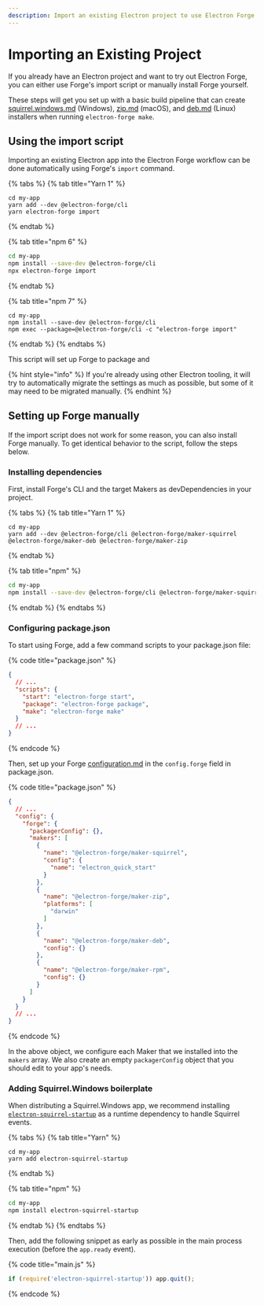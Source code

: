 ```yaml
---
description: Import an existing Electron project to use Electron Forge.
---
```


# Importing an Existing Project

If you already have an Electron project and want to try out Electron Forge, you can either use Forge's import script or manually install Forge yourself.

These steps will get you set up with a basic build pipeline that can create [squirrel.windows.md](config/makers/squirrel.windows.md "mention") (Windows), [zip.md](config/makers/zip.md "mention") (macOS), and [deb.md](config/makers/deb.md "mention") (Linux) installers when running `electron-forge make`.

## Using the import script

Importing an existing Electron app into the Electron Forge workflow can be done automatically using Forge's `import` command.

{% tabs %}
{% tab title="Yarn 1" %}
```shell
cd my-app
yarn add --dev @electron-forge/cli
yarn electron-forge import
```
{% endtab %}

{% tab title="npm 6" %}
```bash
cd my-app
npm install --save-dev @electron-forge/cli
npx electron-forge import
```
{% endtab %}

{% tab title="npm 7" %}
```shell
cd my-app
npm install --save-dev @electron-forge/cli
npm exec --package=@electron-forge/cli -c "electron-forge import"
```
{% endtab %}
{% endtabs %}

This script will set up Forge to package and&#x20;

{% hint style="info" %}
If you're already using other Electron tooling, it will try to automatically migrate the settings as much as possible, but some of it may need to be migrated manually.
{% endhint %}

## Setting up Forge manually

If the import script does not work for some reason, you can also install Forge manually. To get identical behavior to the script, follow the steps below.

### Installing dependencies

First, install Forge's CLI and the target Makers as devDependencies in your project.

{% tabs %}
{% tab title="Yarn 1" %}
```shell
cd my-app
yarn add --dev @electron-forge/cli @electron-forge/maker-squirrel @electron-forge/maker-deb @electron-forge/maker-zip
```
{% endtab %}

{% tab title="npm" %}
```bash
cd my-app
npm install --save-dev @electron-forge/cli @electron-forge/maker-squirrel @electron-forge/maker-deb @electron-forge/maker-zip
```
{% endtab %}
{% endtabs %}

### Configuring package.json

To start using Forge, add a few command scripts to your package.json file:

{% code title="package.json" %}
```json
{
  // ...
  "scripts": {
    "start": "electron-forge start",
    "package": "electron-forge package",
    "make": "electron-forge make"
  }
  // ... 
}
```
{% endcode %}

Then, set up your Forge [configuration.md](config/configuration.md "mention") in the `config.forge` field in package.json.

{% code title="package.json" %}
```json
{
  // ...
  "config": {
    "forge": {
      "packagerConfig": {},
      "makers": [
        {
          "name": "@electron-forge/maker-squirrel",
          "config": {
            "name": "electron_quick_start"
          }
        },
        {
          "name": "@electron-forge/maker-zip",
          "platforms": [
            "darwin"
          ]
        },
        {
          "name": "@electron-forge/maker-deb",
          "config": {}
        },
        {
          "name": "@electron-forge/maker-rpm",
          "config": {}
        }
      ]
    }
  }
  // ...
}
```
{% endcode %}

In the above object, we configure each Maker that we installed into the `makers` array. We also create an empty `packagerConfig` object that you should edit to your app's needs.

### Adding Squirrel.Windows boilerplate

When distributing a Squirrel.Windows app, we recommend installing [`electron-squirrel-startup`](https://github.com/mongodb-js/electron-squirrel-startup) as a runtime dependency to handle Squirrel events.

{% tabs %}
{% tab title="Yarn" %}
```shell
cd my-app
yarn add electron-squirrel-startup
```
{% endtab %}

{% tab title="npm" %}
```bash
cd my-app
npm install electron-squirrel-startup
```
{% endtab %}
{% endtabs %}

Then, add the following snippet as early as possible in the main process execution (before the `app.ready` event).

{% code title="main.js" %}
```javascript
if (require('electron-squirrel-startup')) app.quit();
```
{% endcode %}
